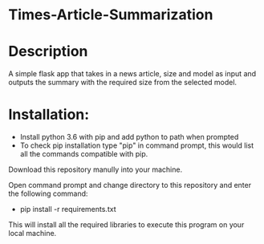 # Times-Article-Summarization

# Description
A simple flask app that takes in a news article, size and model as input and outputs the summary with the required size from the selected model.

# Installation:
- Install python 3.6 with pip and add python to path when prompted
- To check pip installation type "pip" in command prompt, this would list all the commands compatible with pip.

Download this repository manully into your machine.

Open command prompt and change directory to this repository and enter the following command:
- pip install -r requirements.txt

This will install all the required libraries to execute this program on your local machine.
